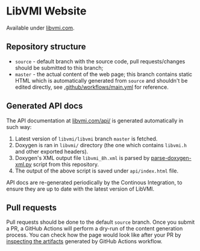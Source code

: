 # LibVMI Website

Available under [libvmi.com](http://libvmi.com).

## Repository structure

* `source` - default branch with the source code, pull requests/changes should be submitted to this branch;
* `master` - the actual content of the web page; this branch contains static HTML which is automatically generated from `source` and shouldn't be edited directly, see [.github/workflows/main.yml](https://github.com/libvmi/libvmi.github.io/blob/source/.github/workflows/main.yml) for reference.

## Generated API docs

The API documentation at [libvmi.com/api/](http://libvmi.com/api/) is generated automatically in such way:

1. Latest version of `libvmi/libvmi` branch `master` is fetched.
2. Doxygen is ran in `libvmi/` directory (the one which contains `libvmi.h` and other exported headers).
3. Doxygen's XML output file `libvmi_8h.xml` is parsed by [parse-doxygen-xml.py](https://github.com/libvmi/libvmi.github.io/blob/source/parse-doxygen-xml.py) script from this repository.
4. The output of the above script is saved under `api/index.html` file.

API docs are re-generated periodically by the Continous Integration, to ensure they are up to date with the latest version of LibVMI.

## Pull requests

Pull requests should be done to the default `source` branch. Once you submit a PR, a GitHub Actions will perform a dry-run of the content generation process. You can check how the page would look like after your PR by [inspecting the artifacts](https://help.github.com/en/actions/configuring-and-managing-workflows/persisting-workflow-data-using-artifacts#downloading-or-deleting-artifacts) generated by GitHub Actions workflow.
